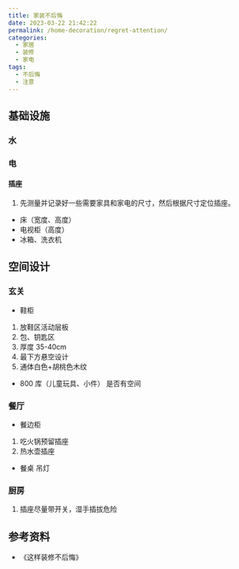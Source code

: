 ```yaml
---
title: 家装不后悔
date: 2023-03-22 21:42:22
permalink: /home-decoration/regret-attention/
categories:
  - 家居
  - 装修
  - 家电
tags:
  - 不后悔
  - 注意
---
```

## 基础设施

### 水

### 电

#### 插座

1. 先测量并记录好一些需要家具和家电的尺寸，然后根据尺寸定位插座。

- 床（宽度、高度）
- 电视柜（高度）
- 冰箱、洗衣机

## 空间设计

### 玄关

- 鞋柜
  
1. 放鞋区活动层板
2. 包、钥匙区
3. 厚度 35-40cm
4. 最下方悬空设计
5. 通体白色+胡桃色木纹

- 800 库（儿童玩具、小件）
  是否有空间

### 餐厅
- 餐边柜
1. 吃火锅预留插座
2. 热水壶插座
- 餐桌
  吊灯

### 厨房

1. 插座尽量带开关，湿手插拔危险

## 参考资料

- 《这样装修不后悔》
